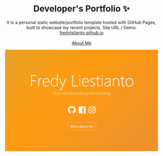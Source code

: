 <!-- PROJECT LOGO -->
<br />
<p align="center">
  <h1 align="center">Developer's Portfolio ✨</h1>

  <p align="center">
    It is a personal static website/portfolio template hosted with GitHub Pages, built to showcase my recent projects. Site URL / Demo: 
    <a href="https://fredylstianto.github.io">fredylstianto.github.io</a>
    <br />
    <br />
    <a href="https://fredylstianto.github.io">About Me</a>
  </p>
</p>


[![Site preview](/public/social-image.png)](https://fredylstianto.github.io/)
